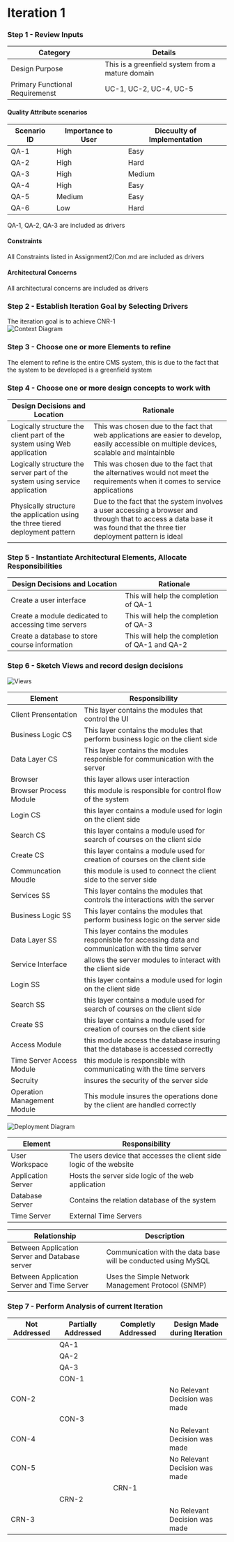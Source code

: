 # Iteration 1
### Step 1 - Review Inputs
| Category | Details |
|---|---|
| Design Purpose | This is a greenfield system from a mature domain |
| Primary Functional Requiremenst | UC-1, UC-2, UC-4, UC-5 |
#### Quality Attribute scenarios
|Scenario ID| Importance to User| Diccuulty of Implementation|
|---|---|---|
|QA-1|High|Easy|
|QA-2|High|Hard|
|QA-3|High|Medium|
|QA-4|High|Easy|
|QA-5|Medium|Easy|
|QA-6|Low|Hard|

QA-1, QA-2, QA-3 are included as drivers
#### Constraints
All Constraints listed in Assignment2/Con.md are included as drivers
#### Architectural Concerns
All architectural concerns are included as drivers
### Step 2 - Establish Iteration Goal by Selecting Drivers
The iteration goal is to achieve CNR-1  
![Context Diagram](https://github.com/SOFE3650F18/project-group-24/blob/master/Iteration%201/Context%20Diagram%20for%20CM%20system.PNG)

### Step 3 - Choose one or more Elements to refine
The element to refine is the entire CMS system, this is due to the fact that the system to be developed is a greenfield system

### Step 4 - Choose one or more design concepts to work with
| Design Decisions and Location | Rationale |
|---|---|
| Logically structure the client part of the system using Web application |This was chosen due to the fact that web applications are easier to develop, easily accessible on multiple devices, scalable and maintainble  |
| Logically structure the server part of the system using service application | This was chosen due to the fact that the alternatives would not meet the requirements when it comes to service applications  |
| Physically structure the application using the three tiered deployment pattern | Due to the fact that the system involves a user accessing a browser and through that to access a data base it was found that the three tier deployment pattern is ideal |

### Step 5 - Instantiate Architectural Elements, Allocate Responsibilities
| Design Decisions and Location | Rationale |
|---|---|
| Create a user interface | This will help the completion of QA-1 |
| Create a module dedicated to accessing time servers | This will help the completion of QA-3 |
| Create a database to store course information | This will help the completion of QA-1 and QA-2 |

### Step 6 - Sketch Views and record design decisions
![Views](https://github.com/SOFE3650F18/project-group-24/blob/master/Iteration%201/Layer.png)

| Element | Responsibility |
|---|---|
|Client Prensentation|This layer contains the modules that control the UI|
|Business Logic CS|This layer contains the modules that perform business logic on the client side|
|Data Layer CS|This layer contains the modules responisble for communication with the server|
|Browser| this layer allows user interaction |
|Browser Process Module| this module is responsible for control flow of the system |
|Login CS| this layer contains a module used for login on the client side |
|Search CS| this layer contains a module used for search of courses on the client side |
|Create CS| this layer contains a module used for creation of courses on the client side |
|Communcation Moudle| this module is used to connect the client side to the server side |
|Services SS|This layer contains the modules that controls the interactions with the server|
|Business Logic SS|This layer contains the modules that perform business logic on the server side|
|Data Layer SS|This layer contains the modules responisble for accessing data and communication with the time server|
|Service Interface| allows the server modules to interact with the client side |
|Login SS| this layer contains a module used for login on the client side |
|Search SS| this layer contains a module used for search of courses on the client side |
|Create SS| this layer contains a module used for creation of courses on the client side |
|Access Module| this module access the database insuring that the database is accessed correctly |
|Time Server Access Module| this module is responsible with communicating with the time servers |
|Secruity| insures the security of the server side |
|Operation Management Module| This module insures the operations done by the client are handled correctly |

![Deployment Diagram](https://github.com/SOFE3650F18/project-group-24/blob/master/Iteration%201/Deploy.png)

| Element | Responsibility |
|---|---|
|User Workspace| The users device that accesses the client side logic of the website|
|Application Server|Hosts the server side logic of the web application|
|Database Server| Contains the relation database of the system|
|Time Server| External Time Servers|

| Relationship | Description |
|---|---|
| Between Application Server and Database server|  Communication with the data base will be conducted using MySQL|
|Between Application Server and Time Server| Uses the Simple Network Management Protocol (SNMP) | 


### Step 7 - Perform Analysis of current Iteration

|Not Addressed| Partially Addressed|Completly Addressed|Design Made during Iteration|
|---|---|---|---|
|  | QA-1 |  |  |
|  | QA-2 |  |  |
|  | QA-3 |  |  |
|  | CON-1 |  |  |
| CON-2 |  |  | No Relevant Decision was made  |
|  | CON-3 |  |  |
| CON-4 |  |  | No Relevant Decision was made |
| CON-5 |  |  | No Relevant Decision was made |
|  |  | CRN-1 |  |
|  | CRN-2 |  |  |
| CRN-3 |  |  | No Relevant Decision was made |
